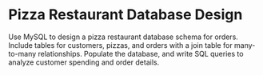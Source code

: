 # Pizza Restaurant Database Design
Use MySQL to design a pizza restaurant database schema for orders. Include tables for customers, pizzas, and orders with a join table for many-to-many relationships. Populate the database, and write SQL queries to analyze customer spending and order details.

